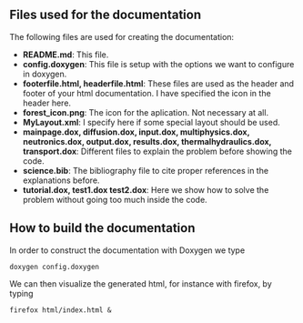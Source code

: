
## Files used for the documentation

The following files are used for creating the documentation:

 - **README.md**: This file.
 - **config.doxygen**: This file is setup with the options we want to configure in doxygen.
 - **footerfile.html, headerfile.html**: These files are used as the header and footer of your html documentation. I have specified the icon in the header here.
 - **forest_icon.png**: The icon for the aplication. Not necessary at all.
 - **MyLayout.xml**: I specify here if some special layout should be used.
 - **mainpage.dox, diffusion.dox, input.dox, multiphysics.dox, neutronics.dox, output.dox, results.dox, thermalhydraulics.dox, transport.dox**: Different files to explain the problem before showing the code.
 - **science.bib**: The bibliography file to cite proper references in the explanations before.
 - **tutorial.dox, test1.dox test2.dox**: Here we show how to solve the problem without going too much inside the code.


## How to build the documentation

In order to construct the documentation with Doxygen we type

```console
doxygen config.doxygen
```

We can then visualize the generated html, for instance with firefox, by typing

```console
firefox html/index.html &
```


